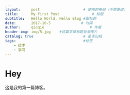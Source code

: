 ```yaml
---
layout:     post                    # 使用的布局（不需要改）
title:      My First Post               # 标题 
subtitle:   Hello World, Hello Blog #副标题
date:       2017-10-5              # 时间
author:     qioqio                     # 作者
header-img: img/5.jpg    #这篇文章标题背景图片
catalog: true                       # 是否归档
tags:                               #标签
    - 技术
    - 学习
---
```


# Hey
这是我的第一篇博客。

